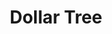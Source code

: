 ---
title: "Dollar Tree"
url: /charlotte/dollar-tree-prosperity-church-road/
shop: variety store
---